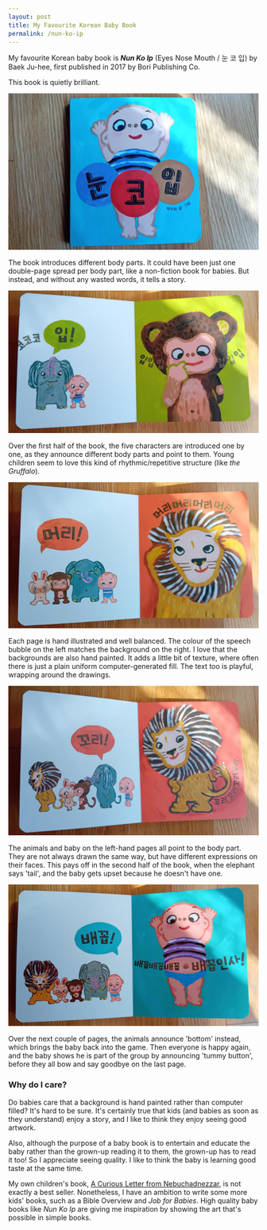 ```yaml
---
layout: post
title: My Favourite Korean Baby Book
permalink: /nun-ko-ip
---
```


My favourite Korean baby book is ***Nun Ko Ip*** (Eyes Nose Mouth / 눈 코 입) by Baek Ju-hee, first published in 2017 by Bori Publishing Co.

This book is quietly brilliant.

![frontcover](/assets/nunkoib/nunkoib1.jpeg)

The book introduces different body parts. It could have been just one double-page spread per body part, like a non-fiction book for babies. But instead, and without any wasted words, it tells a story.

![elephant-says-mouth](/assets/nunkoib/nunkoib2.jpeg)

Over the first half of the book, the five characters are introduced one by one, as they announce different body parts and point to them. Young children seem to love this kind of rhythmic/repetitive structure (like *the Gruffalo*).

![rabbit-says-head](/assets/nunkoib/nunkoib3.jpeg)

Each page is hand illustrated and well balanced. The colour of the speech bubble on the left matches the background on the right. I love that the backgrounds are also hand painted. It adds a little bit of texture, where often there is just a plain uniform computer-generated fill. The text too is playful, wrapping around the drawings.

![elephant-says-tail](/assets/nunkoib/nunkoib4.jpeg)

The animals and baby on the left-hand pages all point to the body part. They are not always drawn the same way, but have different expressions on their faces. This pays off in the second half of the book, when the elephant says 'tail', and the baby gets upset because he doesn't have one. 

![rabbit-says-tummy-button](/assets/nunkoib/nunkoib5.jpeg)

Over the next couple of pages, the animals announce 'bottom' instead, which brings the baby back into the game. Then everyone is happy again, and the baby shows he is part of the group by announcing 'tummy button', before they all bow and say goodbye on the last page.

### Why do I care?

Do babies care that a background is hand painted rather than computer filled? It's hard to be sure. It's certainly true that kids (and babies as soon as they understand) enjoy a story, and I like to think they enjoy seeing good artwork.

Also, although the purpose of a baby book is to entertain and educate the baby rather than the grown-up reading it to them, the grown-up has to read it too! So I appreciate seeing quality. I like to think the baby is learning good taste at the same time.

My own children's book, [A Curious Letter from Nebuchadnezzar](https://amzn.to/4kd5pjH), is not exactly a best seller. Nonetheless, I have an ambition to write some more kids' books, such as a Bible Overview and *Job for Babies*. High quality baby books like *Nun Ko Ip* are giving me inspiration by showing the art that's possible in simple books.
